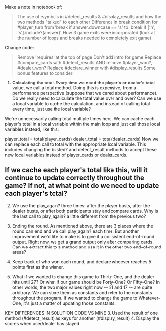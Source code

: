 Make a note in notebook of:
> The use of :symbols in #detect_results & #display_results and how the two methods "talked" to each other
> Difference in break condition for #player_turn from 'break if answer.downcase == 's' to 'break if ['h', 's'].include?(answer)'
> How 3 game exits were incorporated (look at the number of loops and breaks needed to completely exit game) 

Change code:
> Remove 'requires' at the top of page
> Don't add intro for game
> Replace #compare_cards with #detect_results AND remove #player_won?, #dealer_won?
> Replace #declare_winner with #display_results
Some bonus features to consider:

1. Calculating the total. Every time we need the player's or dealer's total value, we call a total method. Doing this is expensive, from a performance perspective (suppose that we cared about performance). Do we really need to calculate the total value over and over? Can we use a local variable to cache the calculation, and instead of calling total every time, just use the local variable? 

We're unnecessarily calling total multiple times here. We can cache each player's total in a local variable within the main loop and just call those local variables instead, like this:

player_total = total(player_cards)
dealer_total = total(dealer_cards)
Now we can replace each call to total with the appropriate local variable. This includes changing the busted? and detect_result methods to accept these new local variables instead of player_cards or dealer_cards.

If we cache each player's total like this, will it continue to update correctly throughout the game? If not, at what point do we need to update each player's total?
------------------
2. We use the play_again? three times: after the player busts, after the dealer busts, or after both participants stay and compare cards. Why is the last call to play_again? a little different from the previous two?

3. Ending the round. As mentioned above, there are 3 places where the round can end and we call play_again? each time. But another improvement we'd like to make is to give it a consistent end-of-round output. Right now, we get a grand output only after comparing cards. Can we extract this to a method and use it in the other two end-of-round areas?

4. Keep track of who won each round, and declare whoever reaches 5 points first as the winner.

5. What if we wanted to change this game to Thirty-One, and the dealer hits until 27? Or what if our game should be Forty-One? Or Fifty-One? In other words, the two major values right now -- 21 and 17 -- are quite arbitrary. We can store them as constants and refer to the constants throughout the program. If we wanted to change the game to Whatever-One, it's just a matter of updating those constants.

KEY DIFFERENCES IN SOLUTION CODE VS MINE
3. Used the result of one method (#detect_result) as keys for another (#display_result)
4. Display the scores when user/dealer has stayed